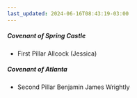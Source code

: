 ```yaml
---
last_updated: 2024-06-16T08:43:19-03:00
---
```


##### Covenant of Spring Castle

- First Pillar Allcock (Jessica)

##### Covenant of Atlanta

+ Second Pillar Benjamin James Wrightly
